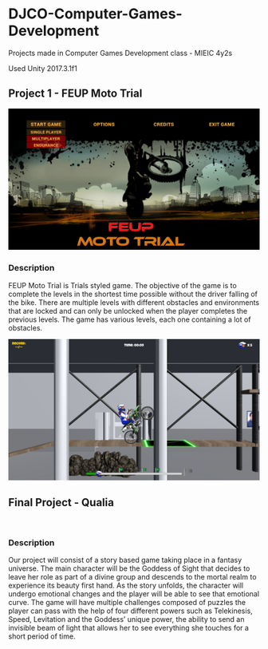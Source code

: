 # DJCO-Computer-Games-Development
Projects made in Computer Games Development class - MIEIC 4y2s

Used Unity 2017.3.1f1

## Project 1 - FEUP Moto Trial
![](Images/feup_moto_trial.png)

### Description
FEUP Moto Trial is Trials styled game. The objective of the game is to complete the levels in the shortest time possible without the driver falling of the bike. There are multiple levels with different obstacles and environments that are locked and can only be unlocked when the player completes the previous levels.
The game has various levels, each one containing a lot of obstacles.

![](Images/feup_moto_trial%20gameplay.png)


## Final Project - Qualia
![]()

### Description
Our project will consist of a story based game taking place in a fantasy universe. The main character will be the Goddess of Sight that decides to leave her role as part of a divine group and descends to the mortal realm to experience its beauty first hand. As the story unfolds, the character will undergo emotional changes and the player will be able to see that emotional curve. The game will have multiple challenges composed of puzzles the player can pass with the help of four different powers such as Telekinesis, Speed, Levitation and the Goddess’ unique power, the ability to send an invisible beam of light that allows her to see everything she touches for a short period of time.

![]()
